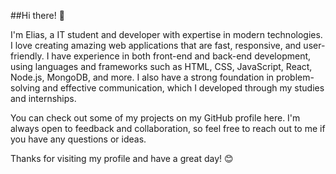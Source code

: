 ##Hi there! 👋

I'm Elias, a IT student and developer with expertise in modern technologies. I love creating amazing web applications that are fast, responsive, and user-friendly. I have experience in both front-end and back-end development, using languages and frameworks such as HTML, CSS, JavaScript, React, Node.js, MongoDB, and more. I also have a strong foundation in problem-solving and effective communication, which I developed through my studies and internships.

You can check out some of my projects on my GitHub profile here. I'm always open to feedback and collaboration, so feel free to reach out to me if you have any questions or ideas.

Thanks for visiting my profile and have a great day! 😊
